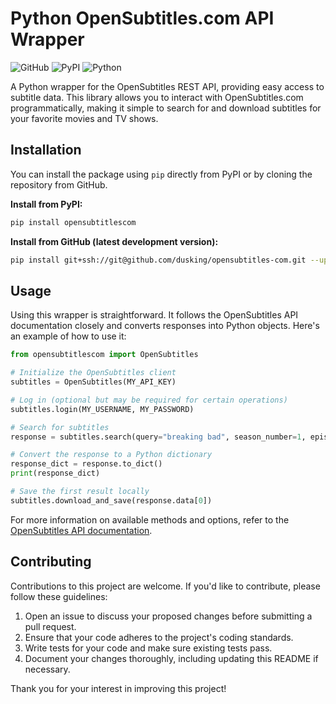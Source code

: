 # Python OpenSubtitles.com API Wrapper

![GitHub](https://img.shields.io/github/license/dusking/opensubtitles-com)
![PyPI](https://img.shields.io/pypi/v/opensubtitlescom)
![Python](https://img.shields.io/pypi/pyversions/opensubtitlescom)

A Python wrapper for the OpenSubtitles REST API, providing easy access to subtitle data.
This library allows you to interact with OpenSubtitles.com programmatically, 
making it simple to search for and download subtitles for your favorite movies and TV shows.

## Installation

You can install the package using `pip` directly from PyPI or by cloning the repository from GitHub.

**Install from PyPI:**

```bash
pip install opensubtitlescom
```

**Install from GitHub (latest development version):**

```bash
pip install git+ssh://git@github.com/dusking/opensubtitles-com.git --upgrade
```

## Usage

Using this wrapper is straightforward. 
It follows the OpenSubtitles API documentation closely and converts responses into Python objects. 
Here's an example of how to use it:

```python
from opensubtitlescom import OpenSubtitles

# Initialize the OpenSubtitles client
subtitles = OpenSubtitles(MY_API_KEY)

# Log in (optional but may be required for certain operations)
subtitles.login(MY_USERNAME, MY_PASSWORD)

# Search for subtitles
response = subtitles.search(query="breaking bad", season_number=1, episode_number=1, languages="en")

# Convert the response to a Python dictionary
response_dict = response.to_dict()
print(response_dict)

# Save the first result locally
subtitles.download_and_save(response.data[0])
```

For more information on available methods and options, 
refer to the [OpenSubtitles API documentation](https://opensubtitles.stoplight.io/).

## Contributing

Contributions to this project are welcome. If you'd like to contribute, please follow these guidelines:

1. Open an issue to discuss your proposed changes before submitting a pull request.
2. Ensure that your code adheres to the project's coding standards.
3. Write tests for your code and make sure existing tests pass.
4. Document your changes thoroughly, including updating this README if necessary.

Thank you for your interest in improving this project!
